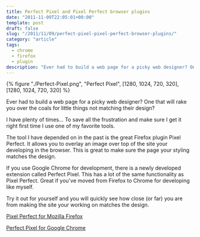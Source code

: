 ```yaml
---
title: Perfect Pixel and Pixel Perfect browser plugins
date: "2011-11-09T22:05:01+00:00"
template: post
draft: false
slug: "/2011/11/09/perfect-pixel-pixel-perfect-browser-plugins/"
category: "article"
tags:
  - chrome
  - firefox
  - plugin
description: "Ever had to build a web page for a picky web designer? One that will rake you over the coals for little things not matching their design? I have plenty of times... To save all the frustration and make sure I get it right first time I use one of my favorite tools."
---
```


{% figure "./Perfect-Pixel.png", "Perfect Pixel", [1280, 1024, 720, 320], [1280, 1024, 720, 320] %}

Ever had to build a web page for a picky web designer? One that will rake you over the coals for little things not matching their design?

I have plenty of times... To save all the frustration and make sure I get it right first time I use one of my favorite tools.

The tool I have depended on in the past is the great Firefox plugin Pixel Perfect. It allows you to overlay an image over top of the site your developing in the browser. This is great to make sure the page your styling matches the design.

If you use Google Chrome for development, there is a newly developed extension called Perfect Pixel. This has a lot of the same functionality as Pixel Perfect. Great if you've moved from Firefox to Chrome for developing like myself.

Try it out for yourself and you will quickly see how close (or far) you are from making the site your working on matches the design.

[Pixel Perfect for Mozilla Firefox](https://addons.mozilla.org/en-US/firefox/addon/pixel-perfect/)

[Perfect Pixel for Google Chrome](https://chrome.google.com/webstore/detail/dkaagdgjmgdmbnecmcefdhjekcoceebi)
